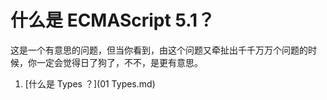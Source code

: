# 什么是 ECMAScript 5.1？
这是一个有意思的问题，但当你看到，由这个问题又牵扯出千千万万个问题的时候，你一定会觉得日了狗了，不不，是更有意思。

1. [什么是 Types ？](01 Types.md)
